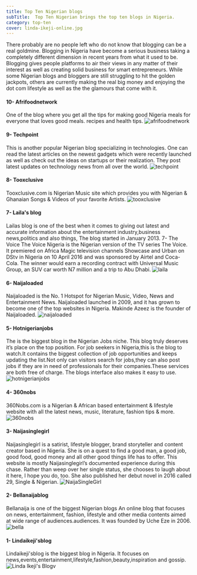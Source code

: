 ```yaml
---
title: Top Ten Nigerian blogs
subTitle:  Top Ten Nigerian brings the top ten blogs in Nigeria.
category: top-ten
cover: linda-ikeji-online.jpg
---
```

There probably are no people left who do not know that blogging can be a real goldmine. 
Blogging in Nigeria have become a serious business taking a completely different dimension in recent years from what it used to be. Blogging gives people platforms to air their views in any matter of their interest as well as creating solid business for smart entrepreneurs. While some Nigerian blogs and bloggers are still struggling to hit the golden jackpots, others are currently making the real big money and enjoying the dot com lifestyle as well as the the glamours that come with it.

#### 10- Afrifoodnetwork
One of the blog where you get all the tips for making good Nigeria meals for everyone that loves good meals.
recipes and health tips.
![afrifoodnetwork](afrifoodnetwork.PNG)


#### 9- Techpoint
This is another popular Nigerian blog specializing in technologies. One can read the latest articles on the newest gadgets which were recently launched as well as check out the ideas on startups or their realization. They post latest updates on technology news from all over the world.
![techpoint](techpoint.PNG)


#### 8- Tooxclusive
Tooxclusive.com is Nigerian Music site which provides you with Nigerian & Ghanaian Songs & Videos of your favorite Artists.
![tooxclusive](tooxclusive.PNG)

#### 7- Laila's blog
Lailas blog is one of the best when it comes to giving out latest and accurate information about the entertainment industry,business news,politics and also things, The blog started in January 2013. 7- The Voice 
The Voice Nigeria is the Nigerian version of the TV series The Voice. It premiered on Africa Magic television channels Showcase and Urban on DStv in Nigeria on 10 April 2016 and was sponsored by Airtel and Coca-Cola. The winner would earn a recording contract with Universal Music Group, an SUV car worth N7 million and a trip to Abu Dhabi.
![laila](laila.PNG)

#### 6- Naijaloaded
Naijaloaded is the No. 1 Hotspot for Nigerian Music, Video, News and Entertainment News. Naijaloaded launched in 2009, and it has grown to become one of the top websites in Nigeria.
Makinde Azeez is the founder of Naijaloaded.
![naijaloaded](naijaloaded.PNG)

#### 5- Hotnigerianjobs
The is the biggest blog in the Nigerian Jobs niche. This blog truly deserves it’s place on the top position.
For job seekers in Nigeria,this is the blog to watch.It contains the biggest collection of job opportunities and keeps updating the list.Not only can visitors search for jobs,they can also post jobs if they are in need of professionals for their companies.These services are both free of charge. The blogs interface also makes it easy to use.
![hotnigerianjobs](hotnigerianjobs.PNG)

#### 4- 360nobs
360Nobs.com is a Nigerian & African based entertainment & lifestyle website with all the latest news, music, literature, fashion tips & more.
![360nobs](360nobs.PNG)


#### 3- Naijasinglegirl
Naijasinglegirl is a satirist, lifestyle blogger, brand storyteller and content creator based in Nigeria.
She is on a quest to find a good man, a good job, good food, good money and all other good things life has to offer.
This website is mostly Naijasinglegirl’s documented experience during this chase.
Rather than weep over her single status, she chooses to laugh about it here, I hope you do, too. She also published her debut novel in 2016 called 29, Single & Nigerian.
![NaijaSingleGirl](NaijaSingleGirl-753882.jpeg)

#### 2- Bellanaijablog
Bellanaija is one of the biggest Nigerian blogs
An online blog that focuses on news, entertainment, fashion, lifestyle and other media contents aimed at wide range of audiences.audiences. It was founded by Uche Eze in 2006.
![bella](bella.PNG)

#### 1- Lindaikeji'sblog
Lindaikeji'sblog is the biggest blog in Nigeria.
It focuses on news,events,entertainment,lifestyle,fashion,beauty,inspiration and gossip.
![Linda Ikeji's Blogv](linda-ikeji-online.jpg)
